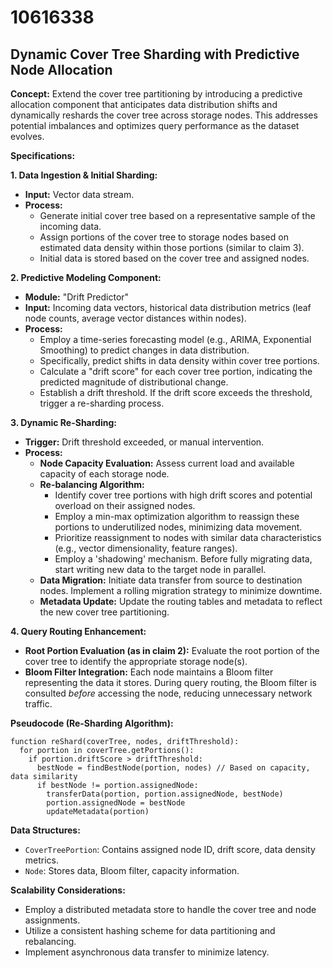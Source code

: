 # 10616338

## Dynamic Cover Tree Sharding with Predictive Node Allocation

**Concept:** Extend the cover tree partitioning by introducing a predictive allocation component that anticipates data distribution shifts and dynamically reshards the cover tree across storage nodes. This addresses potential imbalances and optimizes query performance as the dataset evolves.

**Specifications:**

**1. Data Ingestion & Initial Sharding:**

*   **Input:** Vector data stream.
*   **Process:**
    *   Generate initial cover tree based on a representative sample of the incoming data.
    *   Assign portions of the cover tree to storage nodes based on estimated data density within those portions (similar to claim 3).
    *   Initial data is stored based on the cover tree and assigned nodes.

**2. Predictive Modeling Component:**

*   **Module:** "Drift Predictor"
*   **Input:** Incoming data vectors, historical data distribution metrics (leaf node counts, average vector distances within nodes).
*   **Process:**
    *   Employ a time-series forecasting model (e.g., ARIMA, Exponential Smoothing) to predict changes in data distribution.
    *   Specifically, predict shifts in data density within cover tree portions.
    *   Calculate a "drift score" for each cover tree portion, indicating the predicted magnitude of distributional change.
    *   Establish a drift threshold. If the drift score exceeds the threshold, trigger a re-sharding process.

**3. Dynamic Re-Sharding:**

*   **Trigger:** Drift threshold exceeded, or manual intervention.
*   **Process:**
    *   **Node Capacity Evaluation:** Assess current load and available capacity of each storage node.
    *   **Re-balancing Algorithm:**
        *   Identify cover tree portions with high drift scores and potential overload on their assigned nodes.
        *   Employ a min-max optimization algorithm to reassign these portions to underutilized nodes, minimizing data movement.
        *   Prioritize reassignment to nodes with similar data characteristics (e.g., vector dimensionality, feature ranges).
        *   Employ a 'shadowing' mechanism. Before fully migrating data, start writing new data to the target node in parallel.
    *   **Data Migration:** Initiate data transfer from source to destination nodes.  Implement a rolling migration strategy to minimize downtime.
    *   **Metadata Update:** Update the routing tables and metadata to reflect the new cover tree partitioning.

**4.  Query Routing Enhancement:**

*   **Root Portion Evaluation (as in claim 2):** Evaluate the root portion of the cover tree to identify the appropriate storage node(s).
*   **Bloom Filter Integration:** Each node maintains a Bloom filter representing the data it stores. During query routing, the Bloom filter is consulted *before* accessing the node, reducing unnecessary network traffic.

**Pseudocode (Re-Sharding Algorithm):**

```
function reShard(coverTree, nodes, driftThreshold):
  for portion in coverTree.getPortions():
    if portion.driftScore > driftThreshold:
      bestNode = findBestNode(portion, nodes) // Based on capacity, data similarity
      if bestNode != portion.assignedNode:
        transferData(portion, portion.assignedNode, bestNode)
        portion.assignedNode = bestNode
        updateMetadata(portion)
```

**Data Structures:**

*   `CoverTreePortion`: Contains assigned node ID, drift score, data density metrics.
*   `Node`: Stores data, Bloom filter, capacity information.

**Scalability Considerations:**

*   Employ a distributed metadata store to handle the cover tree and node assignments.
*   Utilize a consistent hashing scheme for data partitioning and rebalancing.
*   Implement asynchronous data transfer to minimize latency.